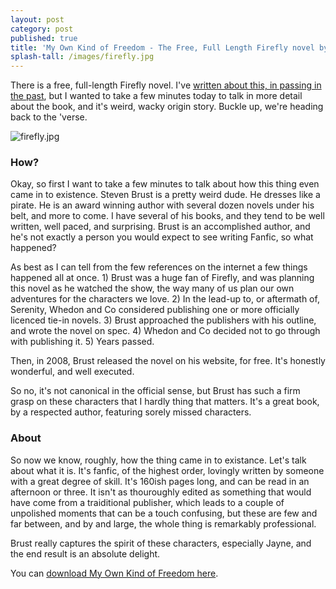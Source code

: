 ```yaml
---
layout: post
category: post
published: true
title: 'My Own Kind of Freedom - The Free, Full Length Firefly novel by Steven Brust'
splash-tall: /images/firefly.jpg
---
```

There is a free, full-length Firefly novel. I've [written about this, in passing in the past](http://ajroach42.github.io/the-outer-edge-of-fanfic/), but I wanted to take a few minutes today to talk in more detail about the book, and it's weird, wacky origin story. Buckle up, we're heading back to the 'verse. 

![firefly.jpg]({{site.baseurl}}/images/firefly.jpg)

### How? 

Okay, so first I want to take a few minutes to talk about how this thing even came in to existence. Steven Brust is a pretty weird dude. He dresses like a pirate. He is an award winning author with several dozen novels under his belt, and more to come. I have several of his books, and they tend to be well written, well paced, and surprising. Brust is an accomplished author, and he's not exactly a person you would expect to see writing Fanfic, so what happened? 

As best as I can tell from the few references on the internet a few things happened all at once. 1) Brust was a huge fan of Firefly, and was planning this novel as he watched the show, the way many of us plan our own adventures for the characters we love. 2) In the lead-up to, or aftermath of, Serenity, Whedon and Co considered publishing one or more officially licenced tie-in novels. 3) Brust approached the publishers with his outline, and wrote the novel on spec. 4) Whedon and Co decided not to go through with publishing it. 5) Years passed. 

Then, in 2008, Brust released the novel on his website, for free. It's honestly wonderful, and well executed. 

So no, it's not canonical in the official sense, but Brust has such a firm grasp on these characters that I hardly thing that matters. It's a great book, by a respected author, featuring sorely missed characters. 

### About

So now we know, roughly, how the thing came in to existance. Let's talk about what it is. It's fanfic, of the highest order, lovingly written by someone with a great degree of skill. It's 160ish pages long, and can be read in an afternoon or three. It isn't as thouroughly edited as something that would have come from a traiditional publisher, which leads to a couple of unpolished moments that can be a touch confusing, but these are few and far between, and by and large, the whole thing is remarkably professional. 

Brust really captures the spirit of these characters, especially Jayne, and the end result is an absolute delight. 

You can [download My Own Kind of Freedom here](http://dreamcafe.com/wp-content/uploads/2012/10/My-Own-Kind-of-Freedom-Steven-Brust.pdf).
